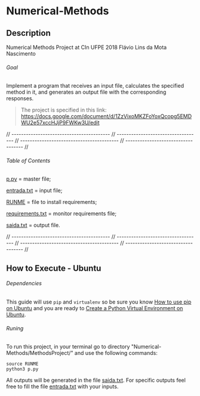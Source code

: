 # Numerical-Methods

## Description

Numerical Methods Project at CIn UFPE 2018
Flávio Lins da Mota Nascimento

###### Goal
Implement a program that receives an input file, 
calculates the specified method in it, and generates an
output file with the corresponding responses.

> The project is specified in this link:
> https://docs.google.com/document/d/1ZzVixoMKZFoYoxQcopg5EMDWU2e57xccHJjP9FWKw3U/edit

// ----------------------------------------- // ----------------------------------- // ----------------------------------------- // ----------------------------------- //
###### Table of Contents

[p.py](MethodsProject/p.py) = master file;

[entrada.txt](MethodsProject/entrada.txt) = input file;

[RUNME](MethodsProject/RUNME) = file to install requirements;

[requirements.txt](MethodsProject/requirements.txt) = monitor requirements file;

[saida.txt](MethodsProject/saida.txt) = output file.

// ----------------------------------------- // ----------------------------------- // ----------------------------------------- // ----------------------------------- //
## How to Execute - Ubuntu

###### Dependencies
This guide will use `pip` and `virtualenv` so be sure you know [How to use pip on Ubuntu](https://www.google.com.br/search?ei=J1QQXJW4IoWFwgTk0qigCw&q=How+to+use+pip+on+Ubuntu&oq=How+to+use+pip+on+Ubuntu&gs_l=psy-ab.3.0.0i203j0i8i30.9129.25494..26790...0.0..0.204.2969.0j16j1......0....1..gws-wiz.......0i71j35i304i39j0i8i7i30j0i19j0i8i13i30i19.MTf6d-9KPoA) and you are ready to [Create a Python Virtual Environment on Ubuntu](https://www.google.com.br/search?q=Create+a+Python+Virtual+Environment+on+Ubuntu&oq=Create+a+Python+Virtual+Environment+on+Ubuntu&aqs=chrome..69i57j69i60&sourceid=chrome&ie=UTF-8).

###### Runing
To run this project, in your terminal go to directory "Numerical-Methods/MethodsProject/" and use the following commands:
```
source RUNME
python3 p.py
```
All outputs will be generated in the file [saida.txt](MethodsProject/saida.txt).
For specific outputs feel free to fill the file [entrada.txt](MethodsProject/entrada.txt) with your inputs.


